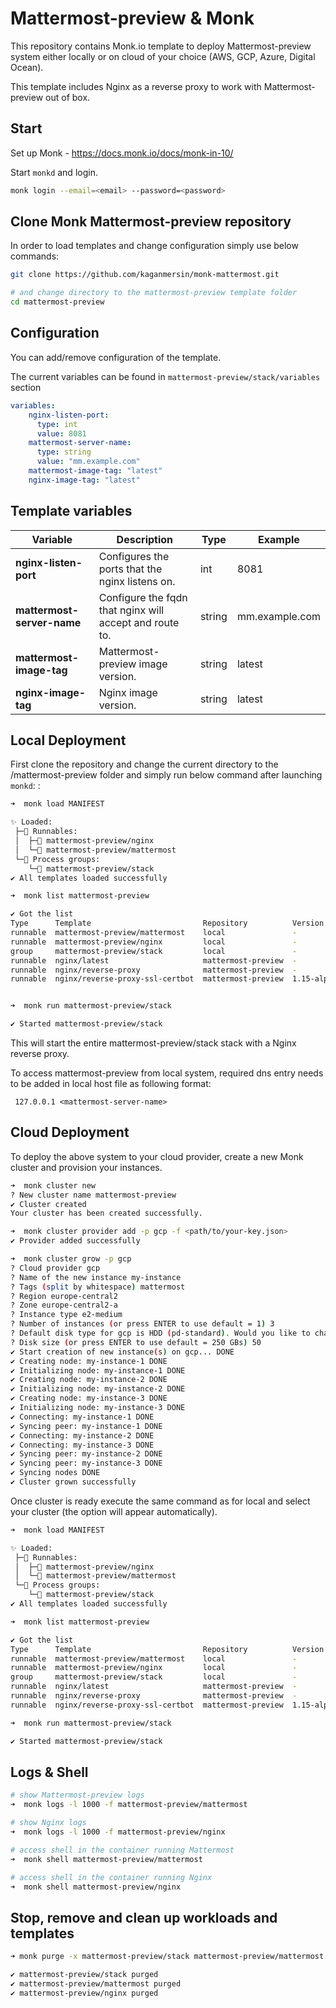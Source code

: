 # Mattermost-preview  & Monk

This repository contains Monk.io template to deploy Mattermost-preview system either locally or on cloud of your choice (AWS, GCP, Azure, Digital Ocean).

This template includes Nginx as a reverse proxy to work with  Mattermost-preview out of box.

## Start

Set up Monk - https://docs.monk.io/docs/monk-in-10/

Start `monkd` and login.

```bash
monk login --email=<email> --password=<password>
```

## Clone Monk Mattermost-preview repository

In order to load templates and change configuration simply use below commands: 
```bash
git clone https://github.com/kaganmersin/monk-mattermost.git

# and change directory to the mattermost-preview template folder
cd mattermost-preview
```


## Configuration

You can add/remove configuration of the template.

The current variables can be found in `mattermost-preview/stack/variables` section

```yaml
variables:
    nginx-listen-port:
      type: int
      value: 8081
    mattermost-server-name:
      type: string
      value: "mm.example.com"
    mattermost-image-tag: "latest"
    nginx-image-tag: "latest"
```

##  Template variables

| Variable | Description | Type | Example |
|----------|-------------|------|---------|
| **nginx-listen-port** | Configures the ports that the nginx listens on. | int | 8081 |
| **mattermost-server-name** | Configure the fqdn that nginx will accept and route to. | string | mm.example.com |
| **mattermost-image-tag** | Mattermost-preview image version. | string | latest |
| **nginx-image-tag** | Nginx image version. | string | latest |



## Local Deployment

First clone the repository and change the current directory to the /mattermost-preview folder and simply run below command after launching `monkd`:
:

```bash
➜  monk load MANIFEST

✨ Loaded:
 ├─🔩 Runnables:
 │  ├─🧩 mattermost-preview/nginx
 │  └─🧩 mattermost-preview/mattermost
 └─🔗 Process groups:
    └─🧩 mattermost-preview/stack
✔ All templates loaded successfully

➜  monk list mattermost-preview

✔ Got the list
Type      Template                         Repository          Version      Tags
runnable  mattermost-preview/mattermost    local               -            -
runnable  mattermost-preview/nginx         local               -            -
group     mattermost-preview/stack         local               -            -
runnable  nginx/latest                     mattermost-preview  -            -
runnable  nginx/reverse-proxy              mattermost-preview  -            -
runnable  nginx/reverse-proxy-ssl-certbot  mattermost-preview  1.15-alpine  nginx, reverse proxy, ssl, certbot


➜  monk run mattermost-preview/stack

✔ Started mattermost-preview/stack
```

This will start the entire mattermost-preview/stack stack with a Nginx reverse proxy. 

To access mattermost-preview from local system, required  dns entry needs to be added in local host file as following format: 

```
 127.0.0.1 <mattermost-server-name>
  ```

## Cloud Deployment

To deploy the above system to your cloud provider, create a new Monk cluster and provision your instances.

```bash
➜  monk cluster new
? New cluster name mattermost-preview
✔ Cluster created
Your cluster has been created successfully.

➜  monk cluster provider add -p gcp -f <path/to/your-key.json>
✔ Provider added successfully

➜  monk cluster grow -p gcp
? Cloud provider gcp
? Name of the new instance my-instance
? Tags (split by whitespace) mattermost
? Region europe-central2
? Zone europe-central2-a
? Instance type e2-medium
? Number of instances (or press ENTER to use default = 1) 3
? Default disk type for gcp is HDD (pd-standard). Would you like to change it? No
? Disk size (or press ENTER to use default = 250 GBs) 50
✔ Start creation of new instance(s) on gcp... DONE
✔ Creating node: my-instance-1 DONE
✔ Initializing node: my-instance-1 DONE
✔ Creating node: my-instance-2 DONE
✔ Initializing node: my-instance-2 DONE
✔ Creating node: my-instance-3 DONE
✔ Initializing node: my-instance-3 DONE
✔ Connecting: my-instance-1 DONE
✔ Syncing peer: my-instance-1 DONE
✔ Connecting: my-instance-2 DONE
✔ Connecting: my-instance-3 DONE
✔ Syncing peer: my-instance-2 DONE
✔ Syncing peer: my-instance-3 DONE
✔ Syncing nodes DONE
✔ Cluster grown successfully
```

Once cluster is ready execute the same command as for local and select your cluster (the option will appear automatically).

```bash
➜  monk load MANIFEST

✨ Loaded:
 ├─🔩 Runnables:
 │  ├─🧩 mattermost-preview/nginx
 │  └─🧩 mattermost-preview/mattermost
 └─🔗 Process groups:
    └─🧩 mattermost-preview/stack
✔ All templates loaded successfully

➜  monk list mattermost-preview

✔ Got the list
Type      Template                         Repository          Version      Tags
runnable  mattermost-preview/mattermost    local               -            -
runnable  mattermost-preview/nginx         local               -            -
group     mattermost-preview/stack         local               -            -
runnable  nginx/latest                     mattermost-preview  -            -
runnable  nginx/reverse-proxy              mattermost-preview  -            -
runnable  nginx/reverse-proxy-ssl-certbot  mattermost-preview  1.15-alpine  nginx, reverse proxy, ssl, certbot

➜  monk run mattermost-preview/stack

✔ Started mattermost-preview/stack
```
## Logs & Shell

```bash
# show Mattermost-preview logs
➜  monk logs -l 1000 -f mattermost-preview/mattermost

# show Nginx logs
➜  monk logs -l 1000 -f mattermost-preview/nginx

# access shell in the container running Mattermost
➜  monk shell mattermost-preview/mattermost

# access shell in the container running Nginx
➜  monk shell mattermost-preview/nginx
```

## Stop, remove and clean up workloads and templates

```bash
➜ monk purge -x mattermost-preview/stack mattermost-preview/mattermost mattermost-preview/nginx

✔ mattermost-preview/stack purged
✔ mattermost-preview/mattermost purged
✔ mattermost-preview/nginx purged
```
